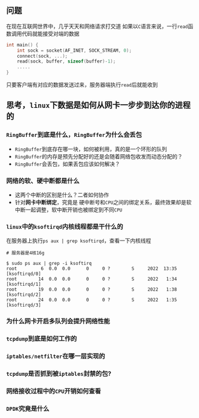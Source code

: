 ## 问题

在现在互联网世界中，几乎天天和网络请求打交道
如果以`C`语言来说，一行`read`函数调用代码就能接受对端的数据

```C
int main() {
    int sock = socket(AF_INET, SOCK_STREAM, 0);
    connect(sock, ...);
    read(sock, buffer, sizeof(buffer)-1);
    .....
}
```

只要客户端有对应的数据发送过来，服务器端执行`read`后就能收到

## 思考，`linux`下数据是如何从网卡一步步到达你的进程的

### `RingBuffer`到底是什么，`RingBuffer`为什么会丢包

- `RingBuffer`到底存在哪一块，如何被利用，真的是一个环形的队列
- `RingBuffer`的内存是预先分配好的还是会随着网络包收发而动态分配的？
- `RingBuffer`会丢包，如果丢包应该如何解决？

### 网络的软、硬中断都是什么

- 这两个中断的区别是什么？二者如何协作
- 针对**网卡中断绑定**，究竟是 硬中断号和`CPU`之间的绑定关系，最终效果却是软中断一起调整，软中断开销也被绑定到不同`CPU`

### `linux`中的`ksoftirqd`内核线程都是干什么的

在服务器上执行`ps aux | grep ksoftirqd`，查看一下内核线程

```shell
# 服务器是4核16g

$ sudo ps aux | grep -i ksoftirq
root         6  0.0  0.0      0     0 ?        S     2022  13:35 [ksoftirqd/0]
root        14  0.0  0.0      0     0 ?        S     2022   1:34 [ksoftirqd/1]
root        19  0.0  0.0      0     0 ?        S     2022   1:38 [ksoftirqd/2]
root        24  0.0  0.0      0     0 ?        S     2022   1:35 [ksoftirqd/3]

```

### 为什么网卡开启多队列会提升网络性能

### `tcpdump`到底是如何工作的

### `iptables/netfilter`在哪一层实现的

### `tcpdump`是否抓到被`iptables`封禁的包?

### 网络接收过程中的`CPU`开销如何查看

### `DPDK`究竟是什么

